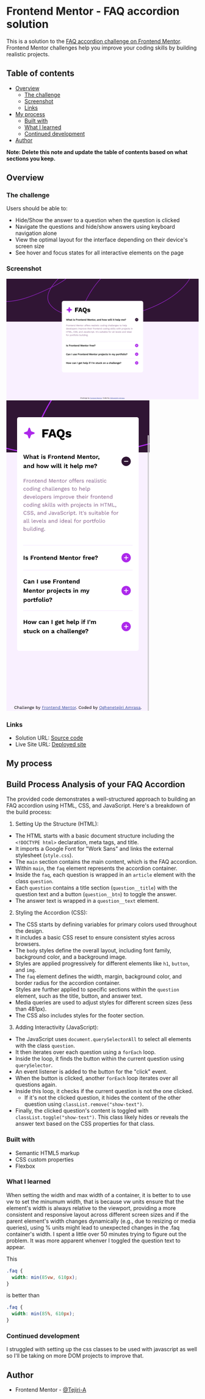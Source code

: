 # Frontend Mentor - FAQ accordion solution

This is a solution to the [FAQ accordion challenge on Frontend Mentor](https://www.frontendmentor.io/challenges/faq-accordion-wyfFdeBwBz). Frontend Mentor challenges help you improve your coding skills by building realistic projects.

## Table of contents

- [Overview](#overview)
  - [The challenge](#the-challenge)
  - [Screenshot](#screenshot)
  - [Links](#links)
- [My process](#my-process)
  - [Built with](#built-with)
  - [What I learned](#what-i-learned)
  - [Continued development](#continued-development)
- [Author](#author)

**Note: Delete this note and update the table of contents based on what sections you keep.**

## Overview

### The challenge

Users should be able to:

- Hide/Show the answer to a question when the question is clicked
- Navigate the questions and hide/show answers using keyboard navigation alone
- View the optimal layout for the interface depending on their device's screen size
- See hover and focus states for all interactive elements on the page

### Screenshot

![Desktop screenshot](./desktop-screenshot.png)
![Mobile screenshot](./mobile-screenshot.png)

### Links

- Solution URL: [Source code](https://your-solution-url.com)
- Live Site URL: [Deployed site](https://your-live-site-url.com)

## My process

## Build Process Analysis of your FAQ Accordion

The provided code demonstrates a well-structured approach to building an FAQ accordion using HTML, CSS, and JavaScript. Here's a breakdown of the build process:

1. Setting Up the Structure (HTML):

- The HTML starts with a basic document structure including the `<!DOCTYPE html>` declaration, meta tags, and title.
- It imports a Google Font for "Work Sans" and links the external stylesheet (`style.css`).
- The `main` section contains the main content, which is the FAQ accordion.
- Within `main`, the `faq` element represents the accordion container.
- Inside the `faq`, each question is wrapped in an `article` element with the class `question`.
- Each `question` contains a title section (`question__title`) with the question text and a button (`question__btn`) to toggle the answer.
- The answer text is wrapped in a `question__text` element.

2. Styling the Accordion (CSS):

- The CSS starts by defining variables for primary colors used throughout the design.
- It includes a basic CSS reset to ensure consistent styles across browsers.
- The `body` styles define the overall layout, including font family, background color, and a background image.
- Styles are applied progressively for different elements like `h1`, `button`, and `img`.
- The `faq` element defines the width, margin, background color, and border radius for the accordion container.
- Styles are further applied to specific sections within the `question` element, such as the title, button, and answer text.
- Media queries are used to adjust styles for different screen sizes (less than 481px).
- The CSS also includes styles for the footer section.

3. Adding Interactivity (JavaScript):

- The JavaScript uses `document.querySelectorAll` to select all elements with the class `question`.
- It then iterates over each question using a `forEach` loop.
- Inside the loop, it finds the button within the current question using `querySelector`.
- An event listener is added to the button for the "click" event.
- When the button is clicked, another `forEach` loop iterates over all questions again.
- Inside this loop, it checks if the current question is not the one clicked.
  - If it's not the clicked question, it hides the content of the other question using `classList.remove("show-text")`.
- Finally, the clicked question's content is toggled with `classList.toggle("show-text")`. This class likely hides or reveals the answer text based on the CSS properties for that class.

### Built with

- Semantic HTML5 markup
- CSS custom properties
- Flexbox

### What I learned

When setting the width and max width of a container, it is better to to use vw to set the minumum width, that is because vw units ensure that the element's width is always relative to the viewport, providing a more consistent and responsive layout across different screen sizes and if the parent element's width changes dynamically (e.g., due to resizing or media queries), using % units might lead to unexpected changes in the .faq container's width. I spent a little over 50 minutes trying to figure out the problem. It was more apparent whenver I toggled the question text to appear.

This

```css
.faq {
  width: min(85vw, 610px);
}
```

is better than

```css
.faq {
  width: min(85%, 610px);
}
```

### Continued development

I struggled with setting up the css classes to be used with javascript as well so I'll be taking on more DOM projects to improve that.

## Author

- Frontend Mentor - [@Tejiri-A](https://www.frontendmentor.io/profile/Tejiri-A)
